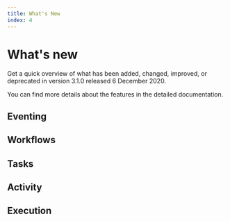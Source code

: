 ```yaml
---
title: What's New
index: 4
---
```


# What's new

Get a quick overview of what has been added, changed, improved, or deprecated in version 3.1.0 released 6 December 2020.

You can find more details about the features in the detailed documentation.

## Eventing



## Workflows



## Tasks



## Activity



## Execution

<!-- - get information from marcus on the execution changes -->

